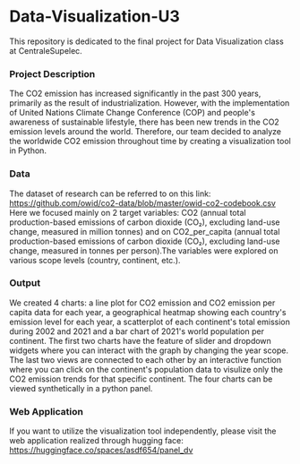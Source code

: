 # Data-Visualization-U3
This repository is dedicated to the final project for Data Visualization class at CentraleSupelec. 

### Project Description
The CO2 emission has increased significantly in the past 300 years, primarily as the result of industrialization. However, with the implementation of United Nations Climate Change Conference (COP) and people's awareness of sustainable lifestyle, there has been new trends in the CO2 emission levels around the world. Therefore, our team decided to analyze the worldwide CO2 emission throughout time by creating a visualization tool in Python. 

### Data
The dataset of research can be referred to on this link: https://github.com/owid/co2-data/blob/master/owid-co2-codebook.csv
Here we focused mainly on 2 target variables: CO2 (annual total production-based emissions of carbon dioxide (CO₂), excluding land-use change, measured in million tonnes) and on CO2_per_capita (annual total production-based emissions of carbon dioxide (CO₂), excluding land-use change, measured in tonnes per person).The variables were explored on various scope levels (country, continent, etc.). 

### Output
We created 4 charts: a line plot for CO2 emission and CO2 emission per capita data for each year, a geographical heatmap showing each country's emission level for each year, a scatterplot of each continent's total emission during 2002 and 2021 and a bar chart of 2021's world population per continent. The first two charts have the feature of slider and dropdown widgets where you can interact with the graph by changing the year scope. The last two views are connected to each other by an interactive function where you can click on the continent's population data to visulize only the CO2 emission trends for that specific continent. 
The four charts can be viewed synthetically in a python panel. 

### Web Application
If you want to utilize the visualization tool independently, please visit the web application realized through hugging face: https://huggingface.co/spaces/asdf654/panel_dv
